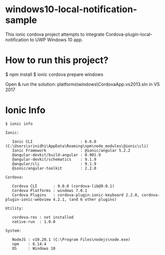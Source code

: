 # windows10-local-notification-sample

This ionic cordova project attempts to integrate Cordova-plugin-local-notification to UWP Windows 10 app. 

# How to run this project?

$ npm install
$ ionic cordova prepare windows

Open & run the solution: platforms\windows\CordovaApp.vs2013.sln in VS 2017

# Ionic Info

```
$ ionic info

Ionic:

   Ionic CLI                     : 6.6.0 (C:\Users\srinidhi\AppData\Roaming\npm\node_modules\@ionic\cli)
   Ionic Framework               : @ionic/angular 5.2.2
   @angular-devkit/build-angular : 0.901.9
   @angular-devkit/schematics    : 9.1.9
   @angular/cli                  : 9.1.9
   @ionic/angular-toolkit        : 2.2.0

Cordova:

   Cordova CLI       : 9.0.0 (cordova-lib@9.0.1)
   Cordova Platforms : windows 7.0.1
   Cordova Plugins   : cordova-plugin-ionic-keyboard 2.2.0, cordova-plugin-ionic-webview 4.2.1, (and 6 other plugins)

Utility:

   cordova-res : not installed
   native-run  : 1.0.0

System:

   NodeJS : v10.20.1 (C:\Program Files\nodejs\node.exe)
   npm    : 6.14.4
   OS     : Windows 10
```
